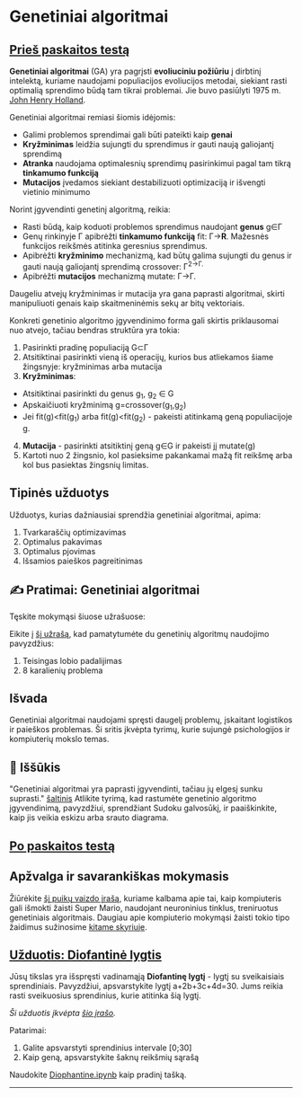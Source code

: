 <!--
CO_OP_TRANSLATOR_METADATA:
{
  "original_hash": "6bbd632dfe6c62e5f66bb51fd78c174a",
  "translation_date": "2025-09-23T15:40:16+00:00",
  "source_file": "lessons/6-Other/21-GeneticAlgorithms/README.md",
  "language_code": "lt"
}
-->
# Genetiniai algoritmai

## [Prieš paskaitos testą](https://ff-quizzes.netlify.app/en/ai/quiz/41)

**Genetiniai algoritmai** (GA) yra pagrįsti **evoliuciniu požiūriu** į dirbtinį intelektą, kuriame naudojami populiacijos evoliucijos metodai, siekiant rasti optimalią sprendimo būdą tam tikrai problemai. Jie buvo pasiūlyti 1975 m. [John Henry Holland](https://wikipedia.org/wiki/John_Henry_Holland).

Genetiniai algoritmai remiasi šiomis idėjomis:

* Galimi problemos sprendimai gali būti pateikti kaip **genai**
* **Kryžminimas** leidžia sujungti du sprendimus ir gauti naują galiojantį sprendimą
* **Atranka** naudojama optimalesnių sprendimų pasirinkimui pagal tam tikrą **tinkamumo funkciją**
* **Mutacijos** įvedamos siekiant destabilizuoti optimizaciją ir išvengti vietinio minimumo

Norint įgyvendinti genetinį algoritmą, reikia:

 * Rasti būdą, kaip koduoti problemos sprendimus naudojant **genus** g&in;&Gamma;
 * Genų rinkinyje &Gamma; apibrėžti **tinkamumo funkciją** fit: &Gamma;&rightarrow;**R**. Mažesnės funkcijos reikšmės atitinka geresnius sprendimus.
 * Apibrėžti **kryžminimo** mechanizmą, kad būtų galima sujungti du genus ir gauti naują galiojantį sprendimą crossover: &Gamma;<sup>2</sub>&rightarrow;&Gamma;.
 * Apibrėžti **mutacijos** mechanizmą mutate: &Gamma;&rightarrow;&Gamma;.

Daugeliu atvejų kryžminimas ir mutacija yra gana paprasti algoritmai, skirti manipuliuoti genais kaip skaitmeninėmis sekų ar bitų vektoriais.

Konkreti genetinio algoritmo įgyvendinimo forma gali skirtis priklausomai nuo atvejo, tačiau bendras struktūra yra tokia:

1. Pasirinkti pradinę populiaciją G&subset;&Gamma;
2. Atsitiktinai pasirinkti vieną iš operacijų, kurios bus atliekamos šiame žingsnyje: kryžminimas arba mutacija
3. **Kryžminimas**:
  * Atsitiktinai pasirinkti du genus g<sub>1</sub>, g<sub>2</sub> &in; G
  * Apskaičiuoti kryžminimą g=crossover(g<sub>1</sub>,g<sub>2</sub>)
  * Jei fit(g)<fit(g<sub>1</sub>) arba fit(g)<fit(g<sub>2</sub>) - pakeisti atitinkamą geną populiacijoje g.
4. **Mutacija** - pasirinkti atsitiktinį geną g&in;G ir pakeisti jį mutate(g)
5. Kartoti nuo 2 žingsnio, kol pasieksime pakankamai mažą fit reikšmę arba kol bus pasiektas žingsnių limitas.

## Tipinės užduotys

Užduotys, kurias dažniausiai sprendžia genetiniai algoritmai, apima:

1. Tvarkaraščių optimizavimas
1. Optimalus pakavimas
1. Optimalus pjovimas
1. Išsamios paieškos pagreitinimas

## ✍️ Pratimai: Genetiniai algoritmai

Tęskite mokymąsi šiuose užrašuose:

Eikite į [šį užrašą](Genetic.ipynb), kad pamatytumėte du genetinių algoritmų naudojimo pavyzdžius:

1. Teisingas lobio padalijimas
1. 8 karalienių problema

## Išvada

Genetiniai algoritmai naudojami spręsti daugelį problemų, įskaitant logistikos ir paieškos problemas. Ši sritis įkvėpta tyrimų, kurie sujungė psichologijos ir kompiuterių mokslo temas.

## 🚀 Iššūkis

"Genetiniai algoritmai yra paprasti įgyvendinti, tačiau jų elgesį sunku suprasti." [šaltinis](https://wikipedia.org/wiki/Genetic_algorithm) Atlikite tyrimą, kad rastumėte genetinio algoritmo įgyvendinimą, pavyzdžiui, sprendžiant Sudoku galvosūkį, ir paaiškinkite, kaip jis veikia eskizu arba srauto diagrama.

## [Po paskaitos testą](https://ff-quizzes.netlify.app/en/ai/quiz/42)

## Apžvalga ir savarankiškas mokymasis

Žiūrėkite [šį puikų vaizdo įrašą](https://www.youtube.com/watch?v=qv6UVOQ0F44), kuriame kalbama apie tai, kaip kompiuteris gali išmokti žaisti Super Mario, naudojant neuroninius tinklus, treniruotus genetiniais algoritmais. Daugiau apie kompiuterio mokymąsi žaisti tokio tipo žaidimus sužinosime [kitame skyriuje](../22-DeepRL/README.md).

## [Užduotis: Diofantinė lygtis](Diophantine.ipynb)

Jūsų tikslas yra išspręsti vadinamąją **Diofantinę lygtį** - lygtį su sveikaisiais sprendiniais. Pavyzdžiui, apsvarstykite lygtį a+2b+3c+4d=30. Jums reikia rasti sveikuosius sprendinius, kurie atitinka šią lygtį.

*Ši užduotis įkvėpta [šio įrašo](https://habr.com/post/128704/).*

Patarimai:

1. Galite apsvarstyti sprendinius intervale [0;30]
1. Kaip geną, apsvarstykite šaknų reikšmių sąrašą

Naudokite [Diophantine.ipynb](Diophantine.ipynb) kaip pradinį tašką.

---

